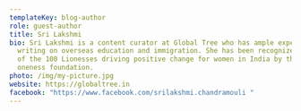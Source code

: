 ```yaml
---
templateKey: blog-author
role: guest-author
title: Sri Lakshmi
bio: Sri Lakshmi is a content curator at Global Tree who has ample experience in
  writing on overseas education and immigration. She has been recognized as one
  of the 100 Lionesses driving positive change for women in India by the VR
  oneness foundation.
photo: /img/my-picture.jpg
website: https://globaltree.in
facebook: "https://www.facebook.com/srilakshmi.chandramouli "
---
```

